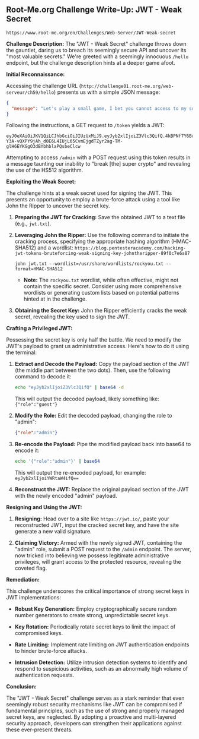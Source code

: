 ## Root-Me.org Challenge Write-Up: JWT - Weak Secret
`https://www.root-me.org/en/Challenges/Web-Server/JWT-Weak-secret`

**Challenge Description:**  The "JWT - Weak Secret" challenge throws down the gauntlet, daring us to breach its seemingly secure API and uncover its "most valuable secrets." We're greeted with a seemingly innocuous `/hello` endpoint, but the challenge description hints at a deeper game afoot.

**Initial Reconnaissance:**

Accessing the challenge URL (`http://challenge01.root-me.org/web-serveur/ch59/hello`) presents us with a simple JSON message:

```json
{
  "message": "Let's play a small game, I bet you cannot access to my super secret admin section. Make a GET request to /token and use the token you'll get to try to access /admin with a POST request."
}
```

Following the instructions, a GET request to `/token` yields a JWT:

```
eyJ0eXAiOiJKV1QiLCJhbGciOiJIUzUxMiJ9.eyJyb2xlIjoiZ3Vlc3QifQ.4kBPNf7Y6BrtP-Y3A-vQXPY9jAh_d0E6L4IUjL65CvmEjgdTZyr2ag-TM-glH6EYKGgO3dBYbhblaPQsbeClcw
```

Attempting to access `/admin` with a POST request using this token results in a message taunting our inability to "break [the] super crypto" and revealing the use of the HS512 algorithm.

**Exploiting the Weak Secret:**

The challenge hints at a weak secret used for signing the JWT. This presents an opportunity to employ a brute-force attack using a tool like John the Ripper to uncover the secret key.

1. **Preparing the JWT for Cracking:** Save the obtained JWT to a text file (e.g., `jwt.txt`).

2. **Leveraging John the Ripper:** Use the following command to initiate the cracking process, specifying the appropriate hashing algorithm (HMAC-SHA512) and a wordlist:
   `https://blog.pentesteracademy.com/hacking-jwt-tokens-bruteforcing-weak-signing-key-johntheripper-89f0c7e6a87`

   ```
   john jwt.txt --wordlist=/usr/share/wordlists/rockyou.txt --format=HMAC-SHA512 
   ```

   - **Note:**  The `rockyou.txt` wordlist, while often effective, might not contain the specific secret. Consider using more comprehensive wordlists or generating custom lists based on potential patterns hinted at in the challenge.

3. **Obtaining the Secret Key:**  John the Ripper efficiently cracks the weak secret, revealing the key used to sign the JWT.

**Crafting a Privileged JWT:**

Possessing the secret key is only half the battle. We need to modify the JWT's payload to grant us administrative access.  Here's how to do it using the terminal:

1. **Extract and Decode the Payload:** Copy the payload section of the JWT (the middle part between the two dots). Then, use the following command to decode it:

   ```bash
   echo "eyJyb2xlIjoiZ3Vlc3QifQ" | base64 -d
   ```

   This will output the decoded payload, likely something like: `{"role":"guest"}`

2. **Modify the Role:** Edit the decoded payload, changing the role to "admin":

   ```json
   {"role":"admin"}
   ```

3. **Re-encode the Payload:** Pipe the modified payload back into base64 to encode it:

   ```bash
   echo '{"role":"admin"}' | base64
   ```

   This will output the re-encoded payload, for example: `eyJyb2xlIjoiYWRtaW4ifQ==`

4. **Reconstruct the JWT:**  Replace the original payload section of the JWT with the newly encoded "admin" payload. 

**Resigning and Using the JWT:**

1. **Resigning:**  Head over to a site like `https://jwt.io/`, paste your reconstructed JWT, input the cracked secret key, and have the site generate a new valid signature.

2. **Claiming Victory:** Armed with the newly signed JWT, containing the "admin" role, submit a POST request to the `/admin` endpoint. The server, now tricked into believing we possess legitimate administrative privileges, will grant access to the protected resource, revealing the coveted flag.

**Remediation:**

This challenge underscores the critical importance of strong secret keys in JWT implementations:

- **Robust Key Generation:**  Employ cryptographically secure random number generators to create strong, unpredictable secret keys.

- **Key Rotation:** Periodically rotate secret keys to limit the impact of compromised keys.

- **Rate Limiting:** Implement rate limiting on JWT authentication endpoints to hinder brute-force attacks.

- **Intrusion Detection:** Utilize intrusion detection systems to identify and respond to suspicious activities, such as an abnormally high volume of authentication requests. 

**Conclusion:**

The "JWT - Weak Secret" challenge serves as a stark reminder that even seemingly robust security mechanisms like JWT can be compromised if fundamental principles, such as the use of strong and properly managed secret keys, are neglected. By adopting a proactive and multi-layered security approach, developers can strengthen their applications against these ever-present threats. 
